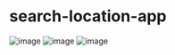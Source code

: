 # search-location-app
![image](https://user-images.githubusercontent.com/57021668/135265252-22aa0f79-27d2-4f62-9869-4c1a7ccacd27.png)
![image](https://user-images.githubusercontent.com/57021668/135265367-f976d252-4e6e-4ddb-9fdb-abe31654a7cb.png)
![image](https://user-images.githubusercontent.com/57021668/135265472-3d7ed729-be6d-4b49-93a2-2e9f90954c93.png)


